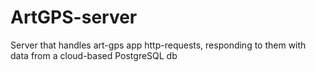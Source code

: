 # ArtGPS-server

Server that handles art-gps app http-requests, responding to them with data from a cloud-based PostgreSQL db 
